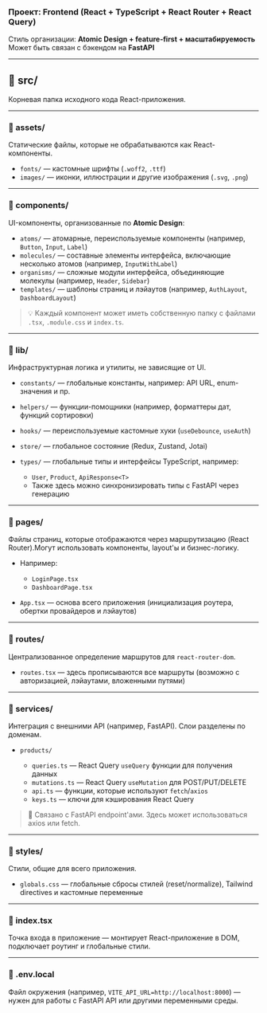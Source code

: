 ### Проект: **Frontend (React + TypeScript + React Router + React Query)**

Стиль организации: **Atomic Design + feature-first + масштабируемость**
Может быть связан с бэкендом на **FastAPI**

---

## 📁 src/

Корневая папка исходного кода React-приложения.

---

### 📁 assets/

Статические файлы, которые не обрабатываются как React-компоненты.

- `fonts/` — кастомные шрифты (`.woff2`, `.ttf`)
- `images/` — иконки, иллюстрации и другие изображения (`.svg`, `.png`)

---

### 📁 components/

UI-компоненты, организованные по **Atomic Design**:

- `atoms/` — атомарные, переиспользуемые компоненты (например, `Button`, `Input`, `Label`)
- `molecules/` — составные элементы интерфейса, включающие несколько атомов (например, `InputWithLabel`)
- `organisms/` — сложные модули интерфейса, объединяющие молекулы (например, `Header`, `Sidebar`)
- `templates/` — шаблоны страниц и лэйаутов (например, `AuthLayout`, `DashboardLayout`)

> 💡 Каждый компонент может иметь собственную папку с файлами `.tsx`, `.module.css` и `index.ts`.

---

### 📁 lib/

Инфраструктурная логика и утилиты, не зависящие от UI.

- `constants/` — глобальные константы, например: API URL, enum-значения и пр.
- `helpers/` — функции-помощники (например, форматтеры дат, функций сортировки)
- `hooks/` — переиспользуемые кастомные хуки (`useDebounce`, `useAuth`)
- `store/` — глобальное состояние (Redux, Zustand, Jotai)
- `types/` — глобальные типы и интерфейсы TypeScript, например:

  - `User`, `Product`, `ApiResponse<T>`
  - Также здесь можно синхронизировать типы с FastAPI через генерацию

---

### 📁 pages/

Файлы страниц, которые отображаются через маршрутизацию (React Router).Могут использовать компоненты, layout'ы и бизнес-логику.

- Например:

  - `LoginPage.tsx`
  - `DashboardPage.tsx`
- `App.tsx` — основа всего приложения (инициализация роутера, обертки провайдеров и лэйаутов)

---

### 📁 routes/

Централизованное определение маршрутов для `react-router-dom`.

- `routes.tsx` — здесь прописываются все маршруты (возможно с авторизацией, лэйаутами, вложенными путями)

---

### 📁 services/

Интеграция с внешними API (например, FastAPI). Слои разделены по доменам.

- `products/`

  - `queries.ts` — React Query `useQuery` функции для получения данных
  - `mutations.ts` — React Query `useMutation` для POST/PUT/DELETE
  - `api.ts` — функции, которые используют `fetch`/`axios`
  - `keys.ts` — ключи для кэширования React Query

> 🔄 Связано с FastAPI endpoint'ами. Здесь может использоваться axios или fetch.

---

### 📁 styles/

Стили, общие для всего приложения.

- `globals.css` — глобальные сбросы стилей (reset/normalize), Tailwind directives и кастомные переменные

---

### 📄 index.tsx

Точка входа в приложение — монтирует React-приложение в DOM, подключает роутинг и глобальные стили.

---

### 📄 .env.local

Файл окружения (например, `VITE_API_URL=http://localhost:8000`) — нужен для работы с FastAPI API или другими переменными среды.
